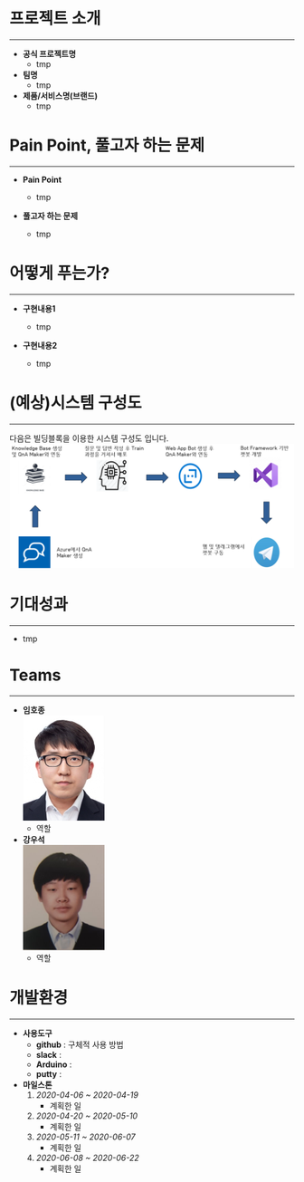 # 프로젝트 소개
---
- **공식 프로젝트명**
    - tmp
- **팀명**
    - tmp
- **제품/서비스명(브랜드)**
    - tmp

# Pain Point, 풀고자 하는 문제
---
- **Pain Point**
    - tmp

- **풀고자 하는 문제**
    - tmp

# 어떻게 푸는가?
---
- **구현내용1**
  - tmp

- **구현내용2**
  - tmp

# (예상)시스템 구성도
---
다음은 빌딩블록을 이용한 시스템 구성도 입니다.
<br>![시스템 구성도](./image/시스템구조도.png)

# 기대성과
---
- tmp


# Teams
---
- **임호종**
<br>![사진](./image/20151598임호종.png)
    - 역할
- **강우석**
<br>![사진](./image/20151516강우석.png)
    - 역할


# 개발환경
---
- **사용도구**
  - **github** : 구체적 사용 방법
  - **slack** :
  - **Arduino** :
  - **putty** :
- **마일스톤**
    1. *2020-04-06 ~ 2020-04-19*
        - 계획한 일
    2. *2020-04-20 ~ 2020-05-10*
        - 계획한 일
    3. *2020-05-11 ~ 2020-06-07*
        - 계획한 일
    4. *2020-06-08 ~ 2020-06-22*
        - 계획한 일
